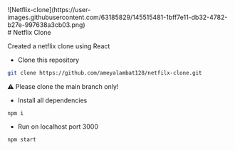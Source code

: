 <div style='center'>
![Netflix-clone](https://user-images.githubusercontent.com/63185829/145515481-1bff7e11-db32-4782-b27e-997638a3cb03.png)
</div>
# Netflix Clone

Created a netflix clone using React


- Clone this repository
```bash
git clone https://github.com/ameyalambat128/netfilx-clone.git
```
:warning: Please clone the main branch only!

- Install all dependencies 
```
npm i
```

- Run on localhost port 3000
```
npm start
```
